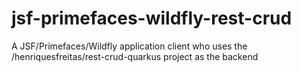 # jsf-primefaces-wildfly-rest-crud
A JSF/Primefaces/Wildfly application client who uses the /henriquesfreitas/rest-crud-quarkus project as the backend

